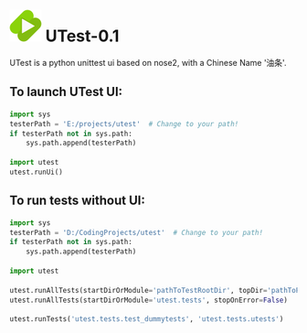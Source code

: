 # ![alt text][logo] UTest-0.1
UTest is a python unittest ui based on nose2, with a Chinese Name '油条'.

[logo]: ./icons/utest.svg "UTest Logo"


## To launch UTest UI:
```python
import sys
testerPath = 'E:/projects/utest'  # Change to your path!
if testerPath not in sys.path:
    sys.path.append(testerPath)

import utest
utest.runUi()
```

## To run tests without UI:
```python
import sys
testerPath = 'D:/CodingProjects/utest'  # Change to your path!
if testerPath not in sys.path:
    sys.path.append(testerPath)
    
import utest

utest.runAllTests(startDirOrModule='pathToTestRootDir', topDir='pathToPythonTopDir', stopOnError=False)
utest.runAllTests(startDirOrModule='utest.tests', stopOnError=False)

utest.runTests('utest.tests.test_dummytests', 'utest.tests.utests')
```
